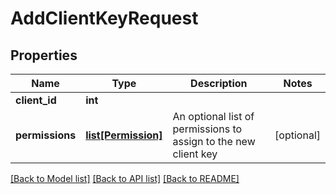 # AddClientKeyRequest

## Properties
Name | Type | Description | Notes
------------ | ------------- | ------------- | -------------
**client_id** | **int** |  | 
**permissions** | [**list[Permission]**](Permission.md) | An optional list of permissions to assign to the new client key | [optional] 

[[Back to Model list]](../README.md#documentation-for-models) [[Back to API list]](../README.md#documentation-for-api-endpoints) [[Back to README]](../README.md)


